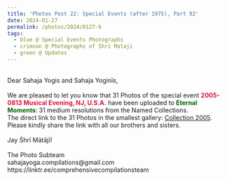 ```yaml
---
title: 'Photos Post 22: Special Events (after 1975), Part 92'
date: 2024-01-27
permalink: /photos/2024/0127-b
tags:
  - blue @ Special Events Photographs
  - crimson @ Photographs of Shri Mataji
  - green @ Updates
---
```


<p>
<br>
Dear Sahaja Yogis and Sahaja Yoginīs,<br>
<br>
We are pleased to let you know that 31 Photos of the special event <font color="Crimson"><b>2005-0813 Musical Evening, NJ, U.S.A.</b></font> have been uploaded to <font color="DarkGreen"><b>Eternal Moments</b></font>: 31 medium resolutions from the Named Collections.<br>
The direct link to the 31 Photos in the smallest gallery: <a href="https://eternalmoments.smugmug.com/Collections/Alan-Wherry-Collection/2005">Collection 2005</a>.<br>
Please kindly share the link with all our brothers and sisters.<br>
<br>
Jay Śhrī Mātājī!<br>
<br>
The Photo Subteam<br>
sahajayoga.compilations@gmail.com<br>
https://linktr.ee/comprehensivecompilationsteam
</p>